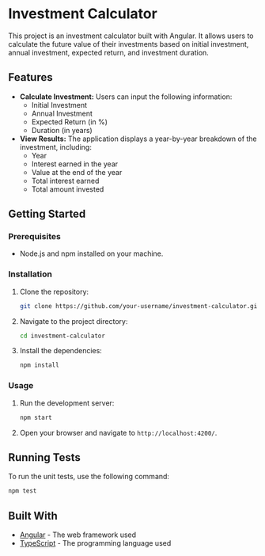 # Investment Calculator

This project is an investment calculator built with Angular. It allows users to calculate the future value of their investments based on initial investment, annual investment, expected return, and investment duration.

## Features

*   **Calculate Investment:** Users can input the following information:
    *   Initial Investment
    *   Annual Investment
    *   Expected Return (in %)
    *   Duration (in years)
*   **View Results:** The application displays a year-by-year breakdown of the investment, including:
    *   Year
    *   Interest earned in the year
    *   Value at the end of the year
    *   Total interest earned
    *   Total amount invested

## Getting Started

### Prerequisites

*   Node.js and npm installed on your machine.

### Installation

1.  Clone the repository:
    ```bash
    git clone https://github.com/your-username/investment-calculator.git
    ```
2.  Navigate to the project directory:
    ```bash
    cd investment-calculator
    ```
3.  Install the dependencies:
    ```bash
    npm install
    ```

### Usage

1.  Run the development server:
    ```bash
    npm start
    ```
2.  Open your browser and navigate to `http://localhost:4200/`.

## Running Tests

To run the unit tests, use the following command:

```bash
npm test
```

## Built With

*   [Angular](https://angular.io/) - The web framework used
*   [TypeScript](https://www.typescriptlang.org/) - The programming language used